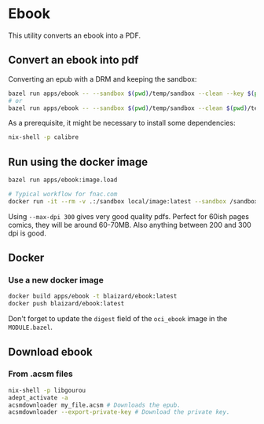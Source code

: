 # Ebook

This utility converts an ebook into a PDF.

## Convert an ebook into pdf

Converting an epub with a DRM and keeping the sandbox:

```bash
bazel run apps/ebook -- --sandbox $(pwd)/temp/sandbox --clean --key $(pwd)/temp/Adobe_PrivateLicenseKey--anonymous.der $(pwd)/temp/temp.epub
# or
bazel run apps/ebook -- --sandbox $(pwd)/temp/sandbox --clean $(pwd)/temp/temp.cbz
```

As a prerequisite, it might be necessary to install some dependencies:

```bash
nix-shell -p calibre
```

## Run using the docker image

```bash
bazel run apps/ebook:image.load

# Typical workflow for fnac.com
docker run -it --rm -v .:/sandbox local/image:latest --sandbox /sandbox/temp/sandbox --clean --key /sandbox/temp/Adobe_PrivateLicenseKey--anonymous.der --max-dpi 300 /sandbox/temp/temp.epub
```

Using `--max-dpi 300` gives very good quality pdfs. Perfect for 60ish pages comics, they will be around 60-70MB.
Also anything between 200 and 300 dpi is good.

## Docker

### Use a new docker image

```bash
docker build apps/ebook -t blaizard/ebook:latest
docker push blaizard/ebook:latest
```

Don't forget to update the `digest` field of the `oci_ebook` image in the `MODULE.bazel`.

## Download ebook

### From .acsm files

```bash
nix-shell -p libgourou
adept_activate -a
acsmdownloader my_file.acsm # Downloads the epub.
acsmdownloader --export-private-key # Download the private key.
```
